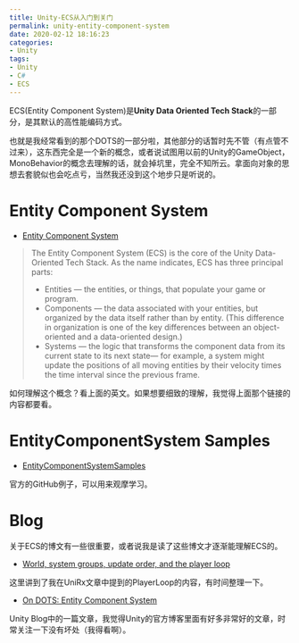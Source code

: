 ```yaml
---
title: Unity-ECS从入门到关门
permalink: unity-entity-component-system
date: 2020-02-12 18:16:23
categories:
- Unity
tags:
- Unity
- C#
- ECS
---
```


ECS(Entity Component System)是**Unity Data Oriented Tech Stack**的一部分，是其默认的高性能编码方式。

<!--more-->

也就是我经常看到的那个DOTS的一部分啦，其他部分的话暂时先不管（有点管不过来），这东西完全是一个新的概念，或者说试图用以前的Unity的GameObject，MonoBehavior的概念去理解的话，就会掉坑里，完全不知所云。拿面向对象的思想去套貌似也会吃点亏，当然我还没到这个地步只是听说的。

# Entity Component System
- [Entity Component System](https://docs.unity3d.com/Packages/com.unity.entities@0.5/manual/index.html)
> The Entity Component System (ECS) is the core of the Unity Data-Oriented Tech Stack. As the name indicates, ECS has three principal parts:
>
> - Entities — the entities, or things, that populate your game or program.
> - Components — the data associated with your entities, but organized by the data itself rather than by entity. (This difference in organization is one of the key differences between an object-oriented and a data-oriented design.)
> - Systems — the logic that transforms the component data from its current state to its next state— for example, a system might update the positions of all moving entities by their velocity times the time interval since the previous frame.

如何理解这个概念？看上面的英文。如果想要细致的理解，我觉得上面那个链接的内容都要看。

# EntityComponentSystem Samples
- [EntityComponentSystemSamples](https://github.com/Unity-Technologies/EntityComponentSystemSamples)

官方的GitHub例子，可以用来观摩学习。

# Blog
关于ECS的博文有一些很重要，或者说我是读了这些博文才逐渐能理解ECS的。
- [World, system groups, update order, and the player loop](https://gametorrahod.com/world-system-groups-update-order-and-the-player-loop/)

这里讲到了我在UniRx文章中提到的PlayerLoop的内容，有时间整理一下。



- [On DOTS: Entity Component System](https://blogs.unity3d.com/2019/03/08/on-dots-entity-component-system/)

Unity Blog中的一篇文章，我觉得Unity的官方博客里面有好多非常好的文章，时常关注一下没有坏处（我得看啊）。

